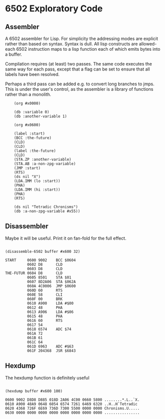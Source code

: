 # 6502 Exploratory Code

## Assembler

A 6502 assembler for Lisp. For simplicity the addressing modes are explicit rather than based on syntax. Syntax is dull. All lisp constructs are allowed- each 6502 instruction maps to a lisp function each of which emits bytes into a buffer.

Compilation requires (at least) two passes. The same code executes the same way for each pass, except that a flag can be set to ensure that all labels have been resolved. 

Perhaps a third pass can be added e.g. to convert long branches to jmps. This is under the user's control, as the assembler is a library of functions rather than a monolith.

~~~~
    (org #x0000)

    (db :variable 0)
    (db :another-variable 1)

    (org #x0600)
    
    (label :start)
    (BCC :the-future)
    (CLD)
    (CLD)
    (label :the-future)
    (CLD)
    (STA.ZP :another-variable)
    (STA.AB :a-non-zpg-variable)
    (JMP :start)
    (RTS)
    (ds nil "X")
    (LDA.IMM (lo :start))
    (PHA)
    (LDA.IMM (hi :start))
    (PHA)
    (RTS)
    
    (ds nil "Tetradic Chronisms")
    (db :a-non-zpg-variable #x55))
~~~~

## Disassembler

Maybe it will be useful. Print it on fan-fold for the full effect.

~~~~

(disassemble-6502 buffer #x600 32)

START     0600 9002    BCC $0604
          0602 D8      CLD
          0603 D8      CLD
THE-FUTUR 0604 D8      CLD
          0605 8501    STA $01
          0607 8D2A06  STA $062A
          060A 4C0006  JMP $0600
          060D 60      RTS
          060E 58      CLI
          060F 00      BRK
          0610 A900    LDA #$00
          0612 48      PHA
          0613 A906    LDA #$06
          0615 48      PHA
          0616 60      RTS
          0617 54
          0618 6574    ADC $74
          061A 72
          061B 61
          061C 64
          061D 6963    ADC #$63
          061F 204368  JSR $6843
~~~~

## Hexdump

The hexdump function is definitely useful

~~~~

(hexdump buffer #x600 100)

0600 9002 D8D8 D885 018D 2A06 4C00 0660 5800 ........*.L..`X.
0610 A900 48A9 0648 6054 6574 7261 6469 6320 ..H..H`Tetradic 
0620 4368 726F 6E69 736D 7300 5500 0000 0000 Chronisms.U.....
0630 0000 0000 0000 0000 0000 0000 0000 0000 ................
~~~~
